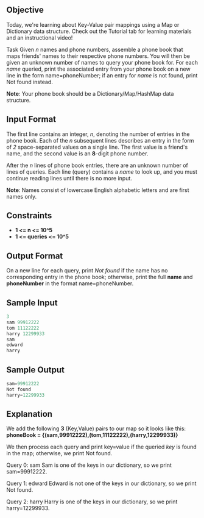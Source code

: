 ## Objective

Today, we're learning about Key-Value pair mappings using a Map or Dictionary data structure. Check out the Tutorial tab for learning materials and an instructional video!

Task
Given *n* names and phone numbers, assemble a phone book that maps friends' names to their respective phone numbers. You will then be given an unknown number of names to query your phone book for. For each *name* queried, print the associated entry from your phone book on a new line in the form name=phoneNumber; if an entry for *name* is not found, print Not found instead.

**Note**: Your phone book should be a Dictionary/Map/HashMap data structure.

## Input Format

The first line contains an integer, *n*, denoting the number of entries in the phone book.
Each of the *n* subsequent lines describes an entry in the form of *2* space-separated values on a single line. The first value is a friend's name, and the second value is an **8**-digit phone number.

After the *n* lines of phone book entries, there are an unknown number of lines of queries. Each line (query) contains a *name* to look up, and you must continue reading lines until there is no more input.

**Note**: Names consist of lowercase English alphabetic letters and are first names only.

## Constraints

* **1 <= n <= 10^5**
* **1 <= queries <= 10^5**

## Output Format

On a new line for each query, print *Not found* if the name has no corresponding entry in the phone book; otherwise, print the full **name** and **phoneNumber** in the format name=phoneNumber.

## Sample Input

```c++
3
sam 99912222
tom 11122222
harry 12299933
sam
edward
harry
```

## Sample Output

```c++
sam=99912222
Not found
harry=12299933
```

## Explanation

We add the following **3** (Key,Value) pairs to our map so it looks like this:
**phoneBook = {(sam,99912222),(tom,11122222),(harry,12299933)}**

We then process each query and print key=value if the queried *key* is found in the map; otherwise, we print Not found.

Query 0: sam
Sam is one of the keys in our dictionary, so we print sam=99912222.

Query 1: edward
Edward is not one of the keys in our dictionary, so we print Not found.

Query 2: harry
Harry is one of the keys in our dictionary, so we print harry=12299933.
